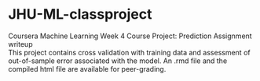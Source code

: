 # JHU-ML-classproject
Coursera Machine Learning Week 4 Course Project: Prediction Assignment writeup  
This project contains cross validation with training data and assessment of out-of-sample error associated with the model. 
An .rmd file and the compiled html file are available for peer-grading.
